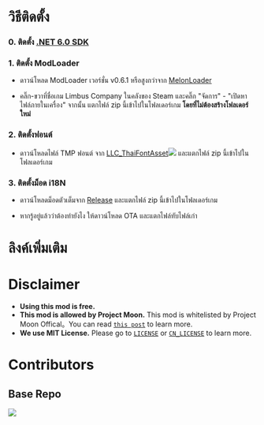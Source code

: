 # วิธีติดตั้ง
### 0. ติดตั้ง [.NET 6.0 SDK](https://dotnet.microsoft.com/zh-cn/download/dotnet/thank-you/sdk-6.0.406-windows-x64-installer)
### 1. ติดตั้ง ModLoader
   - ดาวน์โหลด ModLoader เวอร์ชั่น v0.6.1 หรือสูงกว่าจาก [MelonLoader](https://github.com/LavaGang/MelonLoader)
   
   - คลิ๊ก-ขวาที่ชื่อเกม Limbus Company ในคลังของ Steam และคลิ๊ก "จัดการ" - "เปิดหาไฟล์ภายในเครื่อง"  จากนั้น แตกไฟล์ zip นี้เข้าไปในโฟลเดอร์เกม **โดยที่ไม่ต้องสร้างโฟลเดอร์ใหม่**
### 2. ติดตั้งฟอนต์
   - ดาวน์โหลดไฟล์ TMP ฟอนต์ จาก [LLC_ThaiFontAsset![](https://img.shields.io/github/release/1ookilo/LLC_ThaiFontAsset.svg?label=Update%20Time)](https://github.com/1ookilo/LLC_ThaiFontAsset) และแตกไฟล์ zip นี้เข้าไปในโฟลเดอร์เกม
### 3. ติดตั้งม็อด i18N
   - ดาวน์โหลดม็อดตัวเต็มจาก [Release](https://github.com/1ookilo/LocalizeLimbusCompanyTH/releases) และแตกไฟล์ zip นี้เข้าไปในโฟลเดอร์เกม

   - หากรู้อยู่แล้วว่าต้องทำยังไง ให้ดาวน์โหลด OTA และแตกไฟล์ทับไฟล์เก่า     
   
# ลิงค์เพิ่มเติม

# Disclaimer
- **Using this mod is free.** 
- **This mod is allowed by Project Moon.** This mod is whitelisted by Project Moon Offical。You can read [`this post`](https://github.com/orgs/LocalizeLimbusCompany/discussions/70) to learn more.
- **We use MIT License.** Please go to [`LICENSE`](../LICENSE) or [`CN_LICENSE`](./CN_LICENSE) to learn more.
# Contributors
## Base Repo
<a href="https://github.com/LocalizeLimbusCompany/LocalizeLimbusCompany/graphs/contributors">
  <img src="https://contrib.rocks/image?repo=LocalizeLimbusCompany/LocalizeLimbusCompany" />
</a>

